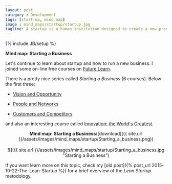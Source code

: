 ```yaml
---
layout: post
category : Development
tags: [start-up, mind map]
image : mind_maps/startup/startup.jpg
tagline: A startup is a human institution designed to create a new product or service under conditions of extreme uncertainty -  Eric Ries, The Lean Startup
---
```

{% include JB/setup %}

**Mind map: Starting a Business**

<!--more-->

Let's continue to learn about startup and how to run a new business.
I joined some on-line free courses on [Future Learn](https://www.futurelearn.com).

There is a pretty nice series called *Starting a Business* (6 courses). Below the first three:

- [Vision and Opportunity](https://www.futurelearn.com/courses/starting-a-business-1)

- [People and Networks](https://www.futurelearn.com/courses/starting-a-business-2)

- [Customers and Competitors](https://www.futurelearn.com/courses/starting-a-business-3)

and also an interesting course called [Innovation: the World's Greatest](https://www.futurelearn.com/courses/the-worlds-greatest-innovations).

<div style="text-align:center" markdown="1">

<b>Mind map: Starting a Business</b>([download]({{ site.url }}/assets/images/mind_maps/startup/Starting_a_business.png))
<br>    
![]({{ site.url }}/assets/images/mind_maps/startup/Starting_a_business.jpg "Starting a Business")

</div>

If you want learn more on this topic, check my [old post]({% post_url 2015-10-22-The-Lean-Startup %}) for a brief overview of the *Lean Startup* metodology.
